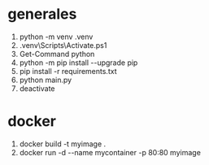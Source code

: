 # generales

1. python -m venv .venv
2. .venv\Scripts\Activate.ps1
3. Get-Command python
4. python -m pip install --upgrade pip
5. pip install -r requirements.txt
6. python main.py
7. deactivate

# docker

1. docker build -t myimage .
2. docker run -d --name mycontainer -p 80:80 myimage